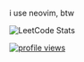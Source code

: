 i use neovim, btw

![LeetCode Stats](https://leetcard.jacoblin.cool/Kot66?theme=dark&font=Ubuntu%20Mono&ext=heatmap)

<a href="https://github.com/Kot6603"><img alt="profile views" title="Website" src="https://komarev.com/ghpvc/?username=Kot6603&style=for-the-badge&label=PROFILE+VIEWS"/></a>

<!--
**Kot6603/Kot6603** is a ✨ _special_ ✨ repository because its `README.md` (this file) appears on your GitHub profile.

Here are some ideas to get you started:

- 🔭 I’m currently working on ...
- 🌱 I’m currently learning ...
- 👯 I’m looking to collaborate on ...
- 🤔 I’m looking for help with ...
- 💬 Ask me about ...
- 📫 How to reach me: ...
- 😄 Pronouns: ...
- ⚡ Fun fact: ...
-->
